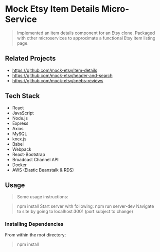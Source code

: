 # Mock Etsy Item Details Micro-Service

> Implemented an item details component for an Etsy clone. Packaged with other microservices to approximate a functional Etsy item listing page.

## Related Projects

- https://github.com/mock-etsy/item-details
- https://github.com/mock-etsy/header-and-search
- https://github.com/mock-etsy/cnebs-reviews

## Tech Stack

- React
- JavaScript
- Node.js
- Express
- Axios
- MySQL
- knex.js
- Babel
- Webpack
- React-Bootstrap
- Broadcast Channel API
- Docker
- AWS (Elastic Beanstalk & RDS)

## Usage

> Some usage instructions:

> npm install
> Start server with following: npm run server-dev
> Navigate to site by going to localhost:3001 (port subject to change)


### Installing Dependencies

From within the root directory:

> npm install
